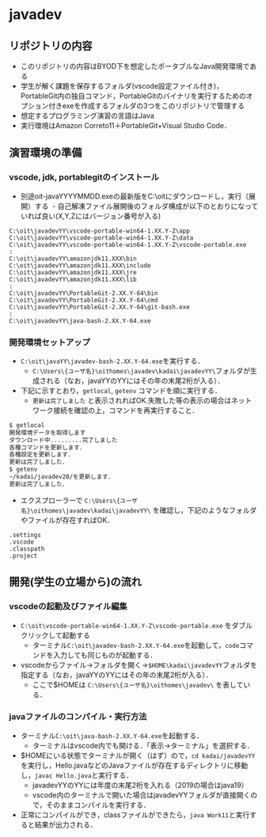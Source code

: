 # javadev
## リポジトリの内容
- このリポジトリの内容はBYOD下を想定したポータブルなJava開発環境である
- 学生が解く課題を保存するフォルダ(vscode設定ファイル付き)，PortableGit内の独自コマンド，PortableGitのバイナリを実行するためのオプション付きexeを作成するフォルダの3つをこのリポジトリで管理する
- 想定するプログラミング演習の言語はJava
- 実行環境はAmazon Correto11＋PortableGit+Visual Studio Code．

## 演習環境の準備
### vscode, jdk, portablegitのインストール
- 別途oit-javaYYYYMMDD.exeの最新版をC:\oitにダウンロードし，実行（展開）する
  - 自己解凍ファイル展開後のフォルダ構成が以下のとおりになっていれば良い(X,Y,Zにはバージョン番号が入る)
 
```
C:\oit\javadevYY\vscode-portable-win64-1.XX.Y-Z\app
C:\oit\javadevYY\vscode-portable-win64-1.XX.Y-Z\data
C:\oit\javadevYY\vscode-portable-win64-1.XX.Y-Z\vscode-portable.exe
:
C:\oit\javadevYY\amazonjdk11.XXX\bin
C:\oit\javadevYY\amazonjdk11.XXX\include
C:\oit\javadevYY\amazonjdk11.XXX\jre
C:\oit\javadevYY\amazonjdk11.XXX\lib
:
C:\oit\javadevYY\PortableGit-2.XX.Y-64\bin
C:\oit\javadevYY\PortableGit-2.XX.Y-64\cmd
C:\oit\javadevYY\PortableGit-2.XX.Y-64\git-bash.exe
:
C:\oit\javadevYY\java-bash-2.XX.Y-64.exe
```

### 開発環境セットアップ
- `C:\oit\javaYY\javadev-bash-2.XX.Y-64.exe`を実行する．
  - `C:\Users\{ユーザ名}\oithomes\javadev\kadai\javadevYY\`フォルダが生成される（なお，javaYYのYYにはその年の末尾2桁が入る）．
- 下記に示すとおり，`getlocal`, `getenv` コマンドを順に実行する．
  - `更新は完了しました` と表示されればOK.失敗した等の表示の場合はネットワーク接続を確認の上，コマンドを再実行すること．
```bash
$ getlocal
開発環境データを取得します
ダウンロード中.........完了しました
各種コマンドを更新します．
各種設定を更新します．
更新は完了しました．
$ getenv
~/kadai/javadev20/を更新します．
更新は完了しました．
```
- エクスプローラーで `C:\Users\{ユーザ名}\oithomes\javadev\kadai\javadevYY\` を確認し，下記のようなフォルダやファイルが存在すればOK．

```
.settings
.vscode
.classpath
.project
```

## 開発(学生の立場から)の流れ
### vscodeの起動及びファイル編集
- `C:\oit\vscode-portable-win64-1.XX.Y-Z\vscode-portable.exe` をダブルクリックして起動する
  - ターミナル`C:\oit\javadev-bash-2.XX.Y-64.exe`を起動して，`code`コマンドを入力しても同じものが起動する．
- vscodeからファイル->フォルダを開く->`$HOME\kadai\javadevYY`フォルダを指定する（なお，javaYYのYYにはその年の末尾2桁が入る）．
  - ここで$HOMEは `C:\Users\{ユーザ名}\oithomes\javadev\` を表している．


### javaファイルのコンパイル・実行方法
- ターミナル`C:\oit\java-bash-2.XX.Y-64.exe`を起動する．
  - ターミナルはvscode内でも開ける．「表示->ターミナル」を選択する．
- $HOMEにいる状態でターミナルが開く（はず）ので，`cd kadai/javadevYY`を実行し，Hello.javaなどのJavaファイルが存在するディレクトリに移動し，`javac Hello.java`と実行する．
  - javadevYYのYYには年度の末尾2桁を入れる（2019の場合はjava19）
  - vscode内のターミナルで開いた場合はjavadevYYフォルダが直接開くので，そのままコンパイルを実行する．
- 正常にコンパイルができ，classファイルができたら，`java Work11`と実行すると結果が出力される．
